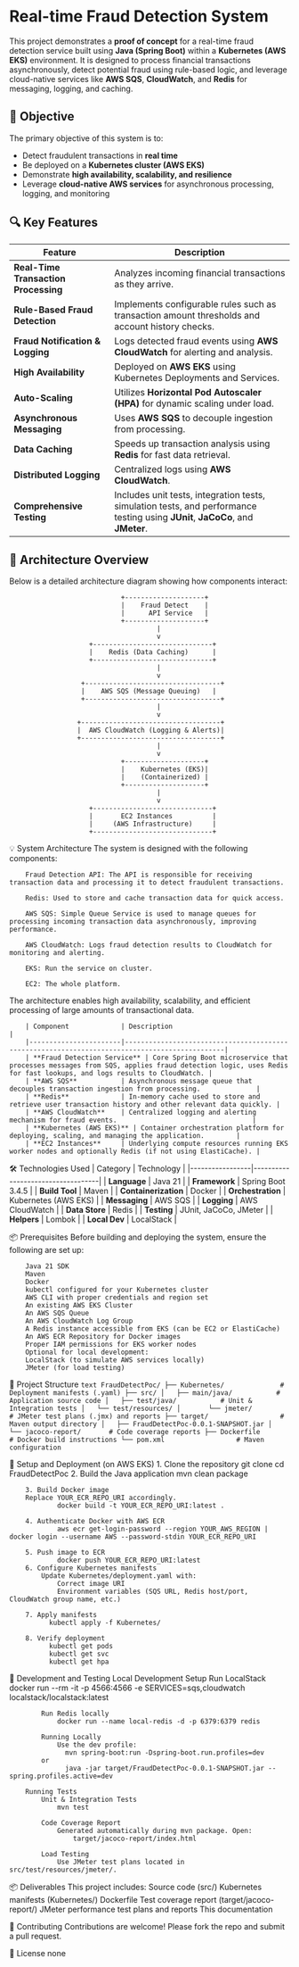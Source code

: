# Real-time Fraud Detection System

This project demonstrates a **proof of concept** for a real-time fraud detection service built using **Java (Spring Boot)** within a **Kubernetes (AWS EKS)** environment. It is designed to process financial transactions asynchronously, detect potential fraud using rule-based logic, and leverage cloud-native services like **AWS SQS**, **CloudWatch**, and **Redis** for messaging, logging, and caching.

## 🎯 Objective

The primary objective of this system is to:
- Detect fraudulent transactions in **real time**
- Be deployed on a **Kubernetes cluster (AWS EKS)**
- Demonstrate **high availability, scalability, and resilience**
- Leverage **cloud-native AWS services** for asynchronous processing, logging, and monitoring

## 🔍 Key Features

| Feature                              | Description                                                                                                                    |
| ------------------------------------ | ------------------------------------------------------------------------------------------------------------------------------ |
| **Real-Time Transaction Processing** | Analyzes incoming financial transactions as they arrive.                                                                       |
| **Rule-Based Fraud Detection**       | Implements configurable rules such as transaction amount thresholds and account history checks.                                |
| **Fraud Notification & Logging**     | Logs detected fraud events using **AWS CloudWatch** for alerting and analysis.                                                 |
| **High Availability**                | Deployed on **AWS EKS** using Kubernetes Deployments and Services.                                                             |
| **Auto-Scaling**                     | Utilizes **Horizontal Pod Autoscaler (HPA)** for dynamic scaling under load.                                                   |
| **Asynchronous Messaging**           | Uses **AWS SQS** to decouple ingestion from processing.                                                                        |
| **Data Caching**                     | Speeds up transaction analysis using **Redis** for fast data retrieval.                                                        |
| **Distributed Logging**              | Centralized logs using **AWS CloudWatch**.                                                                                     |
| **Comprehensive Testing**            | Includes unit tests, integration tests, simulation tests, and performance testing using **JUnit**, **JaCoCo**, and **JMeter**. |

## 🧠 Architecture Overview

Below is a detailed architecture diagram showing how components interact:

                                +--------------------+
                                |    Fraud Detect    |
                                |      API Service   |
                                +--------------------+
                                         |
                                         v
                        +------------------------------+
                        |    Redis (Data Caching)      |
                        +------------------------------+
                                         |
                                         v
                      +----------------------------------+
                      |    AWS SQS (Message Queuing)   |
                      +----------------------------------+
                                         |
                                         v
                     +-----------------------------------+
                     |  AWS CloudWatch (Logging & Alerts)|
                     +-----------------------------------+
                                         |
                                         v
                                +--------------------+
                                |    Kubernetes (EKS)|
                                |    (Containerized) |
                                +--------------------+
                                         |
                                         v
                        +------------------------------+
                        |       EC2 Instances          |
                        |     (AWS Infrastructure)     |
                        +------------------------------+

💡 System Architecture
        The system is designed with the following components:

        Fraud Detection API: The API is responsible for receiving transaction data and processing it to detect fraudulent transactions.

        Redis: Used to store and cache transaction data for quick access.

        AWS SQS: Simple Queue Service is used to manage queues for processing incoming transaction data asynchronously, improving performance.

        AWS CloudWatch: Logs fraud detection results to CloudWatch for monitoring and alerting.

        EKS: Run the service on cluster.

        EC2: The whole platform.


The architecture enables high availability, scalability, and efficient processing of large amounts of transactional data.



        | Component             | Description                                                                                   |
        |-----------------------|-----------------------------------------------------------------------------------------------|
        | **Fraud Detection Service** | Core Spring Boot microservice that processes messages from SQS, applies fraud detection logic, uses Redis for fast lookups, and logs results to CloudWatch. |
        | **AWS SQS**           | Asynchronous message queue that decouples transaction ingestion from processing.              |
        | **Redis**             | In-memory cache used to store and retrieve user transaction history and other relevant data quickly. |
        | **AWS CloudWatch**    | Centralized logging and alerting mechanism for fraud events.                                  |
        | **Kubernetes (AWS EKS)** | Container orchestration platform for deploying, scaling, and managing the application.        |
        | **EC2 Instances**     | Underlying compute resources running EKS worker nodes and optionally Redis (if not using ElastiCache). |


🛠️ Technologies Used
        | Category        | Technology                        |
        |-----------------|-----------------------------------|
        | **Language**    | Java 21                           |
        | **Framework**   | Spring Boot 3.4.5                 |
        | **Build Tool**  | Maven                             |
        | **Containerization** | Docker                        |
        | **Orchestration**    | Kubernetes (AWS EKS)         |
        | **Messaging**   | AWS SQS                           |
        | **Logging**     | AWS CloudWatch                    |
        | **Data Store**  | Redis                             |
        | **Testing**     | JUnit, JaCoCo, JMeter             |
        | **Helpers**     | Lombok                            |
        | **Local Dev**   | LocalStack                        |


📦 Prerequisites
        Before building and deploying the system, ensure the following are set up:

        Java 21 SDK
        Maven
        Docker
        kubectl configured for your Kubernetes cluster
        AWS CLI with proper credentials and region set
        An existing AWS EKS Cluster
        An AWS SQS Queue
        An AWS CloudWatch Log Group
        A Redis instance accessible from EKS (can be EC2 or ElastiCache)
        An AWS ECR Repository for Docker images
        Proper IAM permissions for EKS worker nodes
        Optional for local development: 
        LocalStack (to simulate AWS services locally)
        JMeter (for load testing)
📁 Project Structure
        ```text
        FraudDetectPoc/
        ├── Kubernetes/              # Deployment manifests (.yaml)
        ├── src/
        │   ├── main/java/           # Application source code
        │   ├── test/java/           # Unit & Integration tests
        │   └── test/resources/
        │       └── jmeter/          # JMeter test plans (.jmx) and reports
        ├── target/                  # Maven output directory
        │   ├── FraudDetectPoc-0.0.1-SNAPSHOT.jar
        │   └── jacoco-report/       # Code coverage reports
        ├── Dockerfile               # Docker build instructions
        └── pom.xml                  # Maven configuration
        ```

🚀 Setup and Deployment (on AWS EKS)
        1. Clone the repository
                git clone <your-repository-url>
                cd FraudDetectPoc
        2. Build the Java application
                mvn clean package

        3. Build Docker image
        Replace YOUR_ECR_REPO_URI accordingly.
                docker build -t YOUR_ECR_REPO_URI:latest .

        4. Authenticate Docker with AWS ECR
                aws ecr get-login-password --region YOUR_AWS_REGION | docker login --username AWS --password-stdin YOUR_ECR_REPO_URI

        5. Push image to ECR
                docker push YOUR_ECR_REPO_URI:latest
        6. Configure Kubernetes manifests
            Update Kubernetes/deployment.yaml with:
                Correct image URI
                Environment variables (SQS URL, Redis host/port, CloudWatch group name, etc.)

        7. Apply manifests
              kubectl apply -f Kubernetes/

        8. Verify deployment
              kubectl get pods
              kubectl get svc
              kubectl get hpa

🧪 Development and Testing
        Local Development Setup
            Run LocalStack
                docker run --rm -it -p 4566:4566 -e SERVICES=sqs,cloudwatch localstack/localstack:latest

            Run Redis locally
                docker run --name local-redis -d -p 6379:6379 redis

            Running Locally
                Use the dev profile:
                  mvn spring-boot:run -Dspring-boot.run.profiles=dev
            or 
                  java -jar target/FraudDetectPoc-0.0.1-SNAPSHOT.jar --spring.profiles.active=dev

        Running Tests
            Unit & Integration Tests
                mvn test

            Code Coverage Report
                Generated automatically during mvn package. Open:
                    target/jacoco-report/index.html

            Load Testing
                Use JMeter test plans located in src/test/resources/jmeter/.

📦 Deliverables
    This project includes:
        Source code (src/)
        Kubernetes manifests (Kubernetes/)
        Dockerfile
        Test coverage report (target/jacoco-report/)
        JMeter performance test plans and reports
        This documentation

👥 Contributing
        Contributions are welcome! Please fork the repo and submit a pull request.

📄 License
        none
